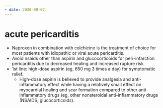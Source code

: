 ```yaml
---
- date: 2020-09-07
---
```


# acute pericarditis

<!--  acute pericarditis rx -->

- Naproxen in combination with colchicine is the treatment of choice for most patients with idiopathic or viral acute pericarditis.
- Avoid nsaids other than aspirin and glucocorticoids for peri-infarction pericarditis due to decreased healing and increased rupture risk
- 1st line: high-dose aspirin (eg, 650 mg 3 times a day) for symptomatic relief.
	- High-dose aspirin is believed to provide analgesia and anti-inflammatory effect while having a relatively small effect on myocardial healing and scar formation compared to other anti-inflammatory drugs (eg, other nonsteroidal anti-inflammatory drugs (NSAIDS, glucocorticoids).
